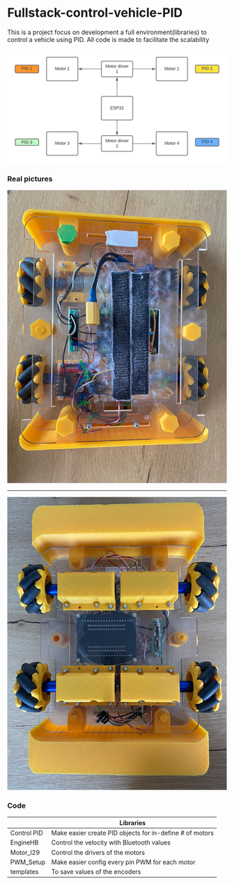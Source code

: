 # Fullstack-control-vehicle-PID
This is a project focus on development a full environment(libraries) to control a vehicle using PID. All code is made to facilitate the scalability

![alt text](https://github.com/simonpatino/Fullstack-control-vehicle-PID/blob/main/pictures/esquema.png)

### Real pictures 

![alt text](https://github.com/simonpatino/Fullstack-control-vehicle-PID/blob/main/pictures/1.jpeg)

---

![alt text](https://github.com/simonpatino/Fullstack-control-vehicle-PID/blob/main/pictures/2.jpeg)

### Code 

|                |Libraries                          |                     
|----------------|-------------------------------|
|Control PID| Make easier create PID objects for in-define # of motors            |
|EngineHB          |Control the velocity with Bluetooth values            |
|Motor_l29          |Control the drivers of the motors |
|PWM_Setup          |Make easier config every pin PWM for each motor|
|templates          |To save values of the encoders|

